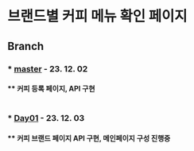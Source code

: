 # 브랜드별 커피 메뉴 확인 페이지

## Branch
### * [master](https://github.com/Irwin-Kr/coffee) - 23. 12. 02
#### ** 커피 등록 페이지, API 구현 <br></br>
### * [Day01](https://github.com/Irwin-Kr/coffee/tree/Day01) - 23. 12. 03
#### ** 커피 브랜드 페이지 API 구현, 메인페이지 구성 진행중 <br></br>
